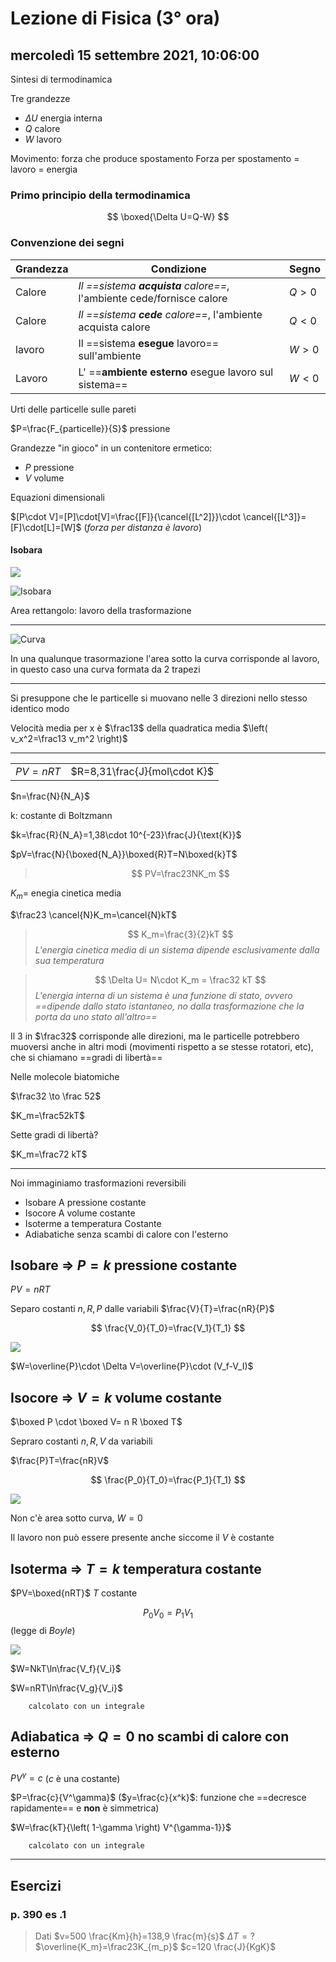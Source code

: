 # Lezione di Fisica (3° ora)

## mercoledì 15 settembre 2021, 10:06:00

Sintesi di termodinamica

Tre grandezze

* $\Delta U$ energia interna
* $Q$ calore
* $W$ lavoro



Movimento: forza che produce spostamento
Forza per spostamento = lavoro = energia

### Primo principio della termodinamica


$$
\boxed{\Delta U=Q-W}
$$

### Convenzione dei segni

|Grandezza|Condizione|Segno|
|---|---|---|
|Calore|_Il ==sistema **acquista** calore==_, l'ambiente cede/fornisce calore|$Q > 0$|
|Calore|_Il ==sistema **cede** calore==_, l'ambiente acquista calore|$Q < 0$|
|lavoro|Il ==sistema **esegue** lavoro== sull'ambiente|$W > 0$|
|Lavoro|L' ==**ambiente esterno** esegue lavoro sul sistema==|$W < 0$|



Urti delle particelle sulle pareti

$P=\frac{F_{particelle}}{S}$  pressione 


Grandezze "in gioco" in un contenitore ermetico:
* $P$ pressione
* $V$ volume

Equazioni dimensionali

$[P\cdot V]=[P]\cdot[V]=\frac{[F]}{\cancel{[L^2]}}\cdot \cancel{[L^3]}=[F]\cdot[L]=[W]$ (*forza per distanza è lavoro*)

#### Isobara
![](https://i.imgur.com/jqjFwYW.jpg)

![Isobara](https://i.imgur.com/XsRhDOV.jpg)



Area rettangolo: lavoro della trasformazione

----

![Curva](https://i.imgur.com/3RsXUhZ.jpg)

In una qualunque trasormazione l'area sotto la curva corrisponde al lavoro, in questo caso una curva formata da 2 trapezi


---

Si presuppone che le particelle si muovano nelle 3 direzioni nello stesso identico modo

Velocità media per x è $\frac13$ della quadratica media $\left( v_x^2=\frac13 v_m^2 \right)$

---
|||
|---|---|
|$PV=nRT$|$R=8,31\frac{J}{mol\cdot K}$|

$n=\frac{N}{N_A}$

k: costante di Boltzmann

 $k=\frac{R}{N_A}=1,38\cdot 10^{-23}\frac{J}{\text{K}}$

$pV=\frac{N}{\boxed{N_A}}\boxed{R}T=N\boxed{k}T$


> $$
> PV=\frac23NK_m
> $$

$K_m$= enegia cinetica media



$\frac23 \cancel{N}K_m=\cancel{N}kT$

> $$
> K_m=\frac{3}{2}kT
> $$
> _L'energia cinetica media di un sistema dipende esclusivamente dalla sua temperatura_



> $$
> \Delta U= N\cdot K_m = \frac32 kT
> $$
> _L'energia interna di un sistema è una funzione di stato, ovvero ==dipende dallo stato istantaneo, no dalla trasformazione che la porta da uno stato all'altro==_




Il $3$ in $\frac32$ corrisponde alle direzioni, ma le particelle potrebbero muoversi anche in altri modi (movimenti rispetto a se stesse rotatori, etc), che si chiamano ==gradi di libertà==


Nelle molecole biatomiche

$\frac32 \to \frac 52$ 

$K_m=\frac52kT$

Sette gradi di libertà?

$K_m=\frac72 kT$


 ---
Noi immaginiamo trasformazioni reversibili

* Isobare A pressione costante
* Isocore A volume costante
* Isoterme a temperatura Costante
* Adiabatiche senza scambi di calore con l'esterno


## Isobare ⇒ $P=k$ pressione costante

$PV=nRT$

Separo costanti $n,R,P$ dalle variabili 
$\frac{V}{T}=\frac{nR}{P}$

$$
\frac{V_0}{T_0}=\frac{V_1}{T_1}
$$

![](https://i.imgur.com/YmDKzdm.jpg)

$W=\overline{P}\cdot \Delta V=\overline{P}\cdot (V_f-V_I)$
## Isocore ⇒ $V=k$ volume costante

$\boxed P \cdot  \boxed V= n R \boxed T$

Sepraro costanti $n,R,V$ da variabili

$\frac{P}T=\frac{nR}V$

$$
\frac{P_0}{T_0}=\frac{P_1}{T_1}
$$


![](https://i.imgur.com/Sz7l7Hs.jpg)

Non c'è area sotto curva, $W=0$

Il lavoro non può essere presente anche siccome il $V$ è costante

## Isoterma ⇒ $T=k$ temperatura costante
$PV=\boxed{nRT}$
$T$ costante

$$
P_0V_0=P_1V_1
$$
(legge di _Boyle_)

![](https://i.imgur.com/I8LSS7P.jpg)

$W=NkT\ln\frac{V_f}{V_i}$

$W=nRT\ln\frac{V_g}{V_i}$

		calcolato con un integrale


## Adiabatica ⇒ $Q=0$ no scambi di calore con esterno

$PV^{\gamma}=c$ ($c$ è una costante)

$P=\frac{c}{V^\gamma}$ ($y=\frac{c}{x^k}$: funzione che ==decresce rapidamente== e **non** è simmetrica) 

$W=\frac{kT}{\left( 1-\gamma \right) V^{\gamma-1}}$

		calcolato con un integrale

---
## Esercizi

### p. 390 es .1

> Dati
> $v=500 \frac{Km}{h}=138,9 \frac{m}{s}$
> $\Delta T=?$
> $\overline{K_m}=\frac23K_{m_p}$
> $c=120 \frac{J}{KgK}$
<!--stackedit_data:
eyJoaXN0b3J5IjpbNzA0Njk2NTQxLDg2MTYwODE0OCwxOTcyND
U2MTQyLDY1NjgwNDU0OSw0MTIyMTIwOTAsLTE5OTg3NDY3NjUs
LTEzNjg5MjIzOTcsMjc1ODQxMjgwXX0=
-->